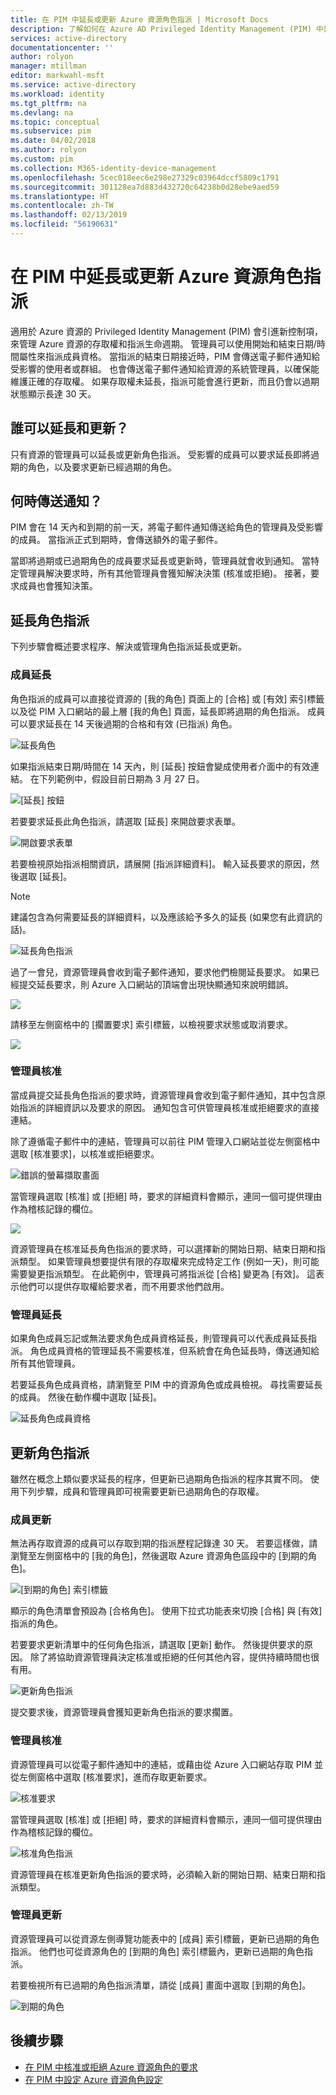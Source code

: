 ```yaml
---
title: 在 PIM 中延長或更新 Azure 資源角色指派 | Microsoft Docs
description: 了解如何在 Azure AD Privileged Identity Management (PIM) 中延長或更新 Azure 資源角色指派。
services: active-directory
documentationcenter: ''
author: rolyon
manager: mtillman
editor: markwahl-msft
ms.service: active-directory
ms.workload: identity
ms.tgt_pltfrm: na
ms.devlang: na
ms.topic: conceptual
ms.subservice: pim
ms.date: 04/02/2018
ms.author: rolyon
ms.custom: pim
ms.collection: M365-identity-device-management
ms.openlocfilehash: 5cec018eec6e298e27329c03964dccf5809c1791
ms.sourcegitcommit: 301128ea7d883d432720c64238b0d28ebe9aed59
ms.translationtype: HT
ms.contentlocale: zh-TW
ms.lasthandoff: 02/13/2019
ms.locfileid: "56190631"
---
```

# <a name="extend-or-renew-azure-resource-role-assignments-in-pim"></a>在 PIM 中延長或更新 Azure 資源角色指派

適用於 Azure 資源的 Privileged Identity Management (PIM) 會引進新控制項，來管理 Azure 資源的存取權和指派生命週期。 管理員可以使用開始和結束日期/時間屬性來指派成員資格。 當指派的結束日期接近時，PIM 會傳送電子郵件通知給受影響的使用者或群組。 也會傳送電子郵件通知給資源的系統管理員，以確保能維護正確的存取權。 如果存取權未延長，指派可能會進行更新，而且仍會以過期狀態顯示長達 30 天。

## <a name="who-can-extend-and-renew"></a>誰可以延長和更新？

只有資源的管理員可以延長或更新角色指派。 受影響的成員可以要求延長即將過期的角色，以及要求更新已經過期的角色。

## <a name="when-are-notifications-sent"></a>何時傳送通知？

PIM 會在 14 天內和到期的前一天，將電子郵件通知傳送給角色的管理員及受影響的成員。 當指派正式到期時，會傳送額外的電子郵件。 

當即將過期或已過期角色的成員要求延長或更新時，管理員就會收到通知。 當特定管理員解決要求時，所有其他管理員會獲知解決決策 (核准或拒絕)。 接著，要求成員也會獲知決策。 

## <a name="extend-role-assignments"></a>延長角色指派

下列步驟會概述要求程序、解決或管理角色指派延長或更新。 

### <a name="member-extend"></a>成員延長

角色指派的成員可以直接從資源的 [我的角色] 頁面上的 [合格] 或 [有效] 索引標籤以及從 PIM 入口網站的最上層 [我的角色] 頁面，延長即將過期的角色指派。 成員可以要求延長在 14 天後過期的合格和有效 (已指派) 角色。

![延長角色](media/azure-pim-resource-rbac/aadpim_rbac_extend_ui.png)

如果指派結束日期/時間在 14 天內，則 [延長] 按鈕會變成使用者介面中的有效連結。 在下列範例中，假設目前日期為 3 月 27 日。

![[延長] 按鈕](media/azure-pim-resource-rbac/aadpim_rbac_extend_within_14.png)

若要要求延長此角色指派，請選取 [延長] 來開啟要求表單。

![開啟要求表單](media/azure-pim-resource-rbac/aadpim_rbac_extend_role_assignment_request.png)

若要檢視原始指派相關資訊，請展開 [指派詳細資料]。 輸入延長要求的原因，然後選取 [延長]。

>[!Note]
>建議包含為何需要延長的詳細資料，以及應該給予多久的延長 (如果您有此資訊的話)。

![延長角色指派](media/azure-pim-resource-rbac/aadpim_rbac_extend_form_complete.png)

過了一會兒，資源管理員會收到電子郵件通知，要求他們檢閱延長要求。 如果已經提交延長要求，則 Azure 入口網站的頂端會出現快顯通知來說明錯誤。

![](media/azure-pim-resource-rbac/aadpim_rbac_extend_failed_existing_request.png)

請移至左側窗格中的 [擱置要求] 索引標籤，以檢視要求狀態或取消要求。

![](media/azure-pim-resource-rbac/aadpim_rbac_extend_cancel_request.png)

### <a name="admin-approve"></a>管理員核准

當成員提交延長角色指派的要求時，資源管理員會收到電子郵件通知，其中包含原始指派的詳細資訊以及要求的原因。 通知包含可供管理員核准或拒絕要求的直接連結。 

除了遵循電子郵件中的連結，管理員可以前往 PIM 管理入口網站並從左側窗格中選取 [核准要求]，以核准或拒絕要求。

![錯誤的螢幕擷取畫面](media/azure-pim-resource-rbac/aadpim_rbac_extend_admin_approve_grid.png)

當管理員選取 [核准] 或 [拒絕] 時，要求的詳細資料會顯示，連同一個可提供理由作為稽核記錄的欄位。

![](media/azure-pim-resource-rbac/aadpim_rbac_extend_admin_approve_blade.png)

資源管理員在核准延長角色指派的要求時，可以選擇新的開始日期、結束日期和指派類型。 如果管理員想要提供有限的存取權來完成特定工作 (例如一天)，則可能需要變更指派類型。 在此範例中，管理員可將指派從 [合格] 變更為 [有效]。 這表示他們可以提供存取權給要求者，而不用要求他們啟用。

### <a name="admin-extend"></a>管理員延長

如果角色成員忘記或無法要求角色成員資格延長，則管理員可以代表成員延長指派。 角色成員資格的管理延長不需要核准，但系統會在角色延長時，傳送通知給所有其他管理員。

若要延長角色成員資格，請瀏覽至 PIM 中的資源角色或成員檢視。 尋找需要延長的成員。 然後在動作欄中選取 [延長]。

![延長角色成員資格](media/azure-pim-resource-rbac/aadpim_rbac_extend_admin_extend.png)

## <a name="renew-role-assignments"></a>更新角色指派

雖然在概念上類似要求延長的程序，但更新已過期角色指派的程序其實不同。 使用下列步驟，成員和管理員即可視需要更新已過期角色的存取權。

### <a name="member-renew"></a>成員更新

無法再存取資源的成員可以存取到期的指派歷程記錄達 30 天。 若要這樣做，請瀏覽至左側窗格中的 [我的角色]，然後選取 Azure 資源角色區段中的 [到期的角色]。

![[到期的角色] 索引標籤](media/azure-pim-resource-rbac/aadpim_rbac_renew_from_myroles.png)

顯示的角色清單會預設為 [合格角色]。 使用下拉式功能表來切換 [合格] 與 [有效] 指派的角色。

若要要求更新清單中的任何角色指派，請選取 [更新] 動作。 然後提供要求的原因。 除了將協助資源管理員決定核准或拒絕的任何其他內容，提供持續時間也很有用。

![更新角色指派](media/azure-pim-resource-rbac/aadpim_rbac_renew_request_form.png)

提交要求後，資源管理員會獲知更新角色指派的要求擱置。

### <a name="admin-approves"></a>管理員核准

資源管理員可以從電子郵件通知中的連結，或藉由從 Azure 入口網站存取 PIM 並從左側窗格中選取 [核准要求]，進而存取更新要求。

![核准要求](media/azure-pim-resource-rbac/aadpim_rbac_extend_admin_approve_grid.png)

當管理員選取 [核准] 或 [拒絕] 時，要求的詳細資料會顯示，連同一個可提供理由作為稽核記錄的欄位。

![核准角色指派](media/azure-pim-resource-rbac/aadpim_rbac_extend_admin_approve_blade.png)

資源管理員在核准更新角色指派的要求時，必須輸入新的開始日期、結束日期和指派類型。 

### <a name="admin-renew"></a>管理員更新

資源管理員可以從資源左側導覽功能表中的 [成員] 索引標籤，更新已過期的角色指派。 他們也可從資源角色的 [到期的角色] 索引標籤內，更新已過期的角色指派。

若要檢視所有已過期的角色指派清單，請從 [成員] 畫面中選取 [到期的角色]。

![到期的角色](media/azure-pim-resource-rbac/aadpim_rbac_renew_from_member_blade.png)

## <a name="next-steps"></a>後續步驟

- [在 PIM 中核准或拒絕 Azure 資源角色的要求](pim-resource-roles-approval-workflow.md)
- [在 PIM 中設定 Azure 資源角色設定](pim-resource-roles-configure-role-settings.md)
